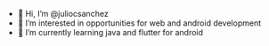 - 👋 Hi, I’m @juliocsanchez
- 👀 I’m interested in opportunities for web and android development
- 🌱 I’m currently learning java and flutter for android


<!---
juliocsanchez/juliocsanchez is a ✨ special ✨ repository because its `README.md` (this file) appears on your GitHub profile.
You can click the Preview link to take a look at your changes.
--->
